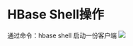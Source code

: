 # HBase Shell操作

通过命令：hbase shell 启动一份客户端
![](http://p2ehgqigv.bkt.clouddn.com/18-4-11/56010105.jpg)

<!--
create time: 2018-04-11 14:04:51
Author: Alfred

This file is created by Marboo<http://marboo.io> template file $MARBOO_HOME/.media/starts/default.md
本文件由 Marboo<http://marboo.io> 模板文件 $MARBOO_HOME/.media/starts/default.md 创建
-->

